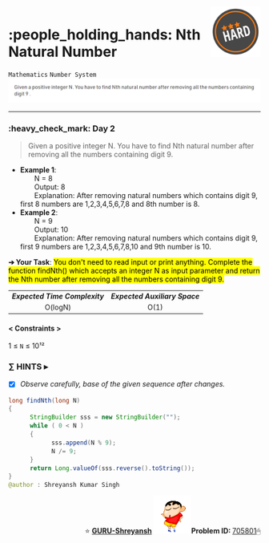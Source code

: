 <img align='right' src="https://github.com/guru-shreyansh/GeeksforGeeks-30-Days-of-Code/blob/main/!DOC!/Hard%231.png" width="100">
<h1>:people_holding_hands: Nth Natural Number</h1>

`Mathematics`
`Number System`
<img align='centre' src="https://github.com/guru-shreyansh/GeeksforGeeks-30-Days-of-Code/blob/main/Day%3C02%3E/D02.png">
________________________________________________________________________________________________________________________________________________________
<h3>:heavy_check_mark: Day 2</h3>
<blockquote>Given a positive integer N. You have to find Nth natural number after removing all the numbers containing digit 9.</blockquote>

* **Example 1**:<br>
&emsp;&emsp;N = 8<br>
&emsp;&emsp;Output: 8<br>
&emsp;&emsp;Explanation: After removing natural numbers which contains digit 9, first 8 numbers are 1,2,3,4,5,6,7,8 and 8th number is 8.<br>
* **Example 2**:<br>
&emsp;&emsp;N = 9<br>
&emsp;&emsp;Output: 10<br>
&emsp;&emsp;Explanation: After removing natural numbers which contains digit 9, first 9 numbers are 1,2,3,4,5,6,7,8,10 and 9th number is 10.<br>

**➔ Your Task**:
<mark>You don't need to read input or print anything. Complete the function findNth() which accepts an integer N as input parameter and return the Nth number
  after removing all the numbers containing digit 9.</mark>

<table align="center">
      <tr><td><em><b>Expected Time Complexity</td> <td><em><b>Expected Auxiliary Space</td></tr>
      <tr><td align="center">O(logN)</td> <td align="center">O(1)</td></tr>
</table>

#### < Constraints >
1  ≤ ` N ` ≤  10¹²<br>

###      ∑ HINTS ▸
- [x] _Observe carefully, base of the given sequence after changes._
```java
long findNth(long N)
{
      StringBuilder sss = new StringBuilder("");
      while ( 0 < N )
      {
            sss.append(N % 9);
            N /= 9;
      }
      return Long.valueOf(sss.reverse().toString());
}
@author : Shreyansh Kumar Singh
```
<p align="right"> ⭐️ <a href="https://github.com/GURU-Shreyansh" target="_blank"> <b>GURU-Shreyansh</b></a>
      <img src="https://github.com/guru-shreyansh/GeeksforGeeks-30-Days-of-Code/blob/main/!DOC!/GIF--Shinchan-vIxKKPtpfnL1K.gif" width="75"><b>Problem ID: </b><a href="https://practice.geeksforgeeks.org/problems/nth-natural-number/1/?track=30-DOC-day-2&batchId=320" align="left">705801</a>🖱</p>
<!--
#GURU ツ
-->
